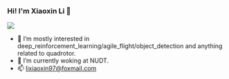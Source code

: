 ### Hi! I'm Xiaoxin Li 👋

<img src="https://readme-typing-svg.herokuapp.com?font=Lato&size=30&color=%23C8D0D8&center=true&vCenter=true&lines=I'm+a+Roboticist!+🤖">

- 🔭 I’m mostly interested in deep_reinforcement_learning/agile_flight/object_detection and anything related to quadrotor.
- 🌱 I’m currently woking at NUDT.
- 📫 lixiaoxin97@foxmail.com
